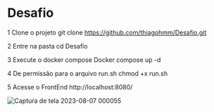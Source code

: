 # Desafio
1 Clone o projeto
git clone https://github.com/thiagohmm/Desafio.git

2 Entre na pasta
cd Desafio

3 Execute o docker compose 
Docker compose up -d

4 De permissão para o arquivo run.sh
chmod +x run.sh

5 Acesse o FrontEnd
http://localhost:8080/

![Captura de tela 2023-08-07 000055](https://github.com/thiagohmm/Desafio/assets/23157452/55a930f6-b480-477f-be27-e33c6447cb8c)
